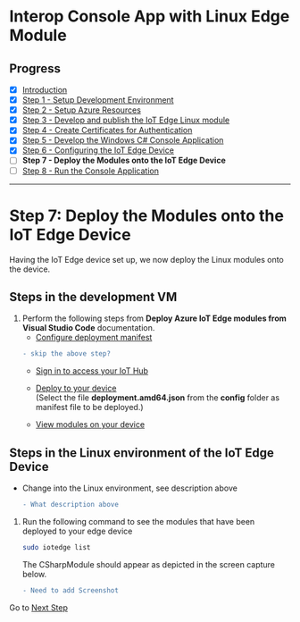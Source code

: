 # Interop Console App with Linux Edge Module
## Progress

- [x] [Introduction](../README.md)   
- [x] [Step 1 - Setup Development Environment](./Setup%20DevVM.MD)   
- [x] [Step 2 - Setup Azure Resources](./Setup%20Azure%20Resources.MD)  
- [x] [Step 3 - Develop and publish the IoT Edge Linux module](./Develop%20and%20publish%20the%20IoT%20edge%20Linux%20module.MD)  
- [x] [Step 4 - Create Certificates for Authentication](./Create%20Certificates%20for%20Authentication.MD)  
- [x] [Step 5 - Develop the Windows C# Console Application](./Develop%20the%20Windows%20C%23%20Console%20Application.MD)  
- [x] [Step 6 - Configuring the IoT Edge Device](./Configuring%20the%20IoT%20Edge%20Device.MD)  
- [ ] **Step 7 - Deploy the Modules onto the IoT Edge Device**  
- [ ] [Step 8 - Run the Console Application](./Run%20the%20Console%20Application.MD)  
---

# Step 7: Deploy the Modules onto the IoT Edge Device
Having the IoT Edge device set up, we now deploy the Linux modules onto the device.

## Steps in the development VM

1. Perform the following steps from **Deploy Azure IoT Edge modules from Visual Studio Code** documentation.
    * [Configure deployment manifest](https://docs.microsoft.com/azure/iot-edge/how-to-deploy-modules-vscode#configure-a-deployment-manifest)  
    ```diff
    - skip the above step?
    ```
    * [Sign in to access your IoT Hub](https://docs.microsoft.com/azure/iot-edge/how-to-deploy-modules-vscode#sign-in-to-access-your-iot-hub)  
    * [Deploy to your device](https://docs.microsoft.com/azure/iot-edge/how-to-deploy-modules-vscode#deploy-to-your-device)  
    (Select the file **deployment.amd64.json** from the **config** folder as manifest file to be deployed.)
      
    * [View modules on your device](https://docs.microsoft.com/azure/iot-edge/how-to-deploy-modules-vscode#view-modules-on-your-device) 

## Steps in the Linux environment of the IoT Edge Device
*   Change into the Linux environment, see description above
    ```diff
    - What description above
    ```
1. Run the following command to see the modules that have been deployed to your edge device

    ```bash
    sudo iotedge list
    ```
    The CSharpModule should appear as depicted in the screen capture below.
    
    ```Diff
    - Need to add Screenshot
    ```


Go to [Next Step](./Run%20the%20Console%20Application.MD)  
